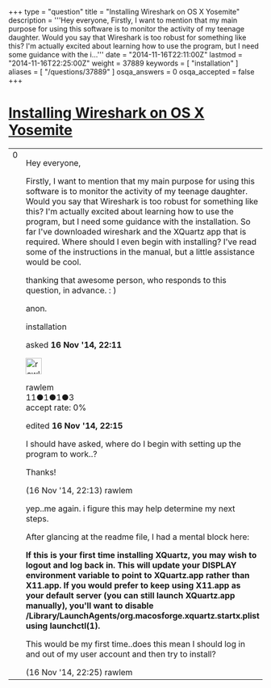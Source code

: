 +++
type = "question"
title = "Installing Wireshark on OS X Yosemite"
description = '''Hey everyone, Firstly, I want to mention that my main purpose for using this software is to monitor the activity of my teenage daughter. Would you say that Wireshark is too robust for something like this? I&#x27;m actually excited about learning how to use the program, but I need some guidance with the i...'''
date = "2014-11-16T22:11:00Z"
lastmod = "2014-11-16T22:25:00Z"
weight = 37889
keywords = [ "installation" ]
aliases = [ "/questions/37889" ]
osqa_answers = 0
osqa_accepted = false
+++

<div class="headNormal">

# [Installing Wireshark on OS X Yosemite](/questions/37889/installing-wireshark-on-os-x-yosemite)

</div>

<div id="main-body">

<div id="askform">

<table id="question-table" style="width:100%;"><colgroup><col style="width: 50%" /><col style="width: 50%" /></colgroup><tbody><tr class="odd"><td style="width: 30px; vertical-align: top"><div class="vote-buttons"><span id="post-37889-upvote" class="ajax-command post-vote up" rel="nofollow" title="I like this post (click again to cancel)"> </span><div id="post-37889-score" class="post-score" title="current number of votes">0</div><span id="post-37889-downvote" class="ajax-command post-vote down" rel="nofollow" title="I dont like this post (click again to cancel)"> </span> <span id="favorite-mark" class="ajax-command favorite-mark" rel="nofollow" title="mark/unmark this question as favorite (click again to cancel)"> </span><div id="favorite-count" class="favorite-count"></div></div></td><td><div id="item-right"><div class="question-body"><p>Hey everyone,</p><p>Firstly, I want to mention that my main purpose for using this software is to monitor the activity of my teenage daughter. Would you say that Wireshark is too robust for something like this? I'm actually excited about learning how to use the program, but I need some guidance with the installation. So far I've downloaded wireshark and the XQuartz app that is required. Where should I even begin with installing? I've read some of the instructions in the manual, but a little assistance would be cool.</p><p>thanking that awesome person, who responds to this question, in advance. : )</p><p>anon.</p></div><div id="question-tags" class="tags-container tags"><span class="post-tag tag-link-installation" rel="tag" title="see questions tagged &#39;installation&#39;">installation</span></div><div id="question-controls" class="post-controls"></div><div class="post-update-info-container"><div class="post-update-info post-update-info-user"><p>asked <strong>16 Nov '14, 22:11</strong></p><img src="https://secure.gravatar.com/avatar/d37456748a82ac254a118136397586dc?s=32&amp;d=identicon&amp;r=g" class="gravatar" width="32" height="32" alt="rawlem&#39;s gravatar image" /><p><span>rawlem</span><br />
<span class="score" title="11 reputation points">11</span><span title="1 badges"><span class="badge1">●</span><span class="badgecount">1</span></span><span title="1 badges"><span class="silver">●</span><span class="badgecount">1</span></span><span title="3 badges"><span class="bronze">●</span><span class="badgecount">3</span></span><br />
<span class="accept_rate" title="Rate of the user&#39;s accepted answers">accept rate:</span> <span title="rawlem has no accepted answers">0%</span></p></div><div class="post-update-info post-update-info-edited"><p><span> edited <strong>16 Nov '14, 22:15</strong> </span></p></div></div><div id="comments-container-37889" class="comments-container"><span id="37890"></span><div id="comment-37890" class="comment"><div id="post-37890-score" class="comment-score"></div><div class="comment-text"><p>I should have asked, where do I begin with setting up the program to work..?</p><p>Thanks!</p></div><div id="comment-37890-info" class="comment-info"><span class="comment-age">(16 Nov '14, 22:13)</span> <span class="comment-user userinfo">rawlem</span></div></div><span id="37891"></span><div id="comment-37891" class="comment"><div id="post-37891-score" class="comment-score"></div><div class="comment-text"><p>yep..me again. i figure this may help determine my next steps.</p><p>After glancing at the readme file, I had a mental block here:</p><p><strong>If this is your first time installing XQuartz, you may wish to logout and log back in. This will update your DISPLAY environment variable to point to XQuartz.app rather than X11.app. If you would prefer to keep using X11.app as your default server (you can still launch XQuartz.app manually), you'll want to disable /Library/LaunchAgents/org.macosforge.xquartz.startx.plist using launchctl(1).</strong></p><p>This would be my first time..does this mean I should log in and out of my user account and then try to install?</p></div><div id="comment-37891-info" class="comment-info"><span class="comment-age">(16 Nov '14, 22:25)</span> <span class="comment-user userinfo">rawlem</span></div></div></div><div id="comment-tools-37889" class="comment-tools"></div><div class="clear"></div><div id="comment-37889-form-container" class="comment-form-container"></div><div class="clear"></div></div></td></tr></tbody></table>

</div>

</div>

